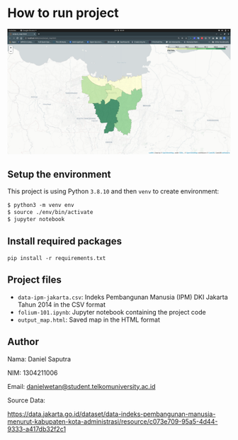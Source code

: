 # How to run project

<img 
src="https://github.com/danielwetan/data-ipm-jakarta/blob/master/screenshot.png"
alt="Folium IPM Jakarta output map"
style="float: center;"
/>

## Setup the environment

This project is using Python `3.8.10` and then `venv` to create environment:
```console
$ python3 -m venv env
$ source ./env/bin/activate
$ jupyter notebook
```

## Install required packages
```console
pip install -r requirements.txt
```

## Project files
- `data-ipm-jakarta.csv`: Indeks Pembangunan Manusia (IPM) DKI Jakarta Tahun 2014 in the CSV format
- `folium-101.ipynb`: Jupyter notebook containing the project code
- `output_map.html`: Saved map in the HTML format

## Author
Nama: Daniel Saputra

NIM: 1304211006

Email: danielwetan@student.telkomuniversity.ac.id

Source Data:

https://data.jakarta.go.id/dataset/data-indeks-pembangunan-manusia-menurut-kabupaten-kota-administrasi/resource/c073e709-95a5-4d44-9333-a417db32f2c1